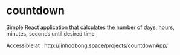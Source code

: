 # countdown
Simple React application that calculates the number of days, hours, minutes, seconds until desired time

Accessible at : http://jinhoobong.space/projects/countdownApp/
